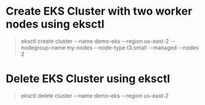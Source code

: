 # Create EKS Cluster with two worker nodes using eksctl
> eksctl create cluster --name demo-eks --region us-east-2 --nodegroup-name my-nodes --node-type t3.small --managed --nodes 2

# Delete EKS Cluster using eksctl
> eksctl delete cluster --name demo-eks --region us-east-2 


